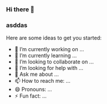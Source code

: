 ### Hi there 👋
### asddas

Here are some ideas to get you started:

- 🔭 I’m currently working on ...
- 🌱 I’m currently learning ...
- 👯 I’m looking to collaborate on ...
- 🤔 I’m looking for help with ...
- 💬 Ask me about ...
- 📫 How to reach me: ...
- 😄 Pronouns: ...
- ⚡ Fun fact: ...

<!-- **imsoondae/imsoondae** is a ✨ _special_ ✨ repository because its `README.md` (this file) appears on your GitHub profile. -->
